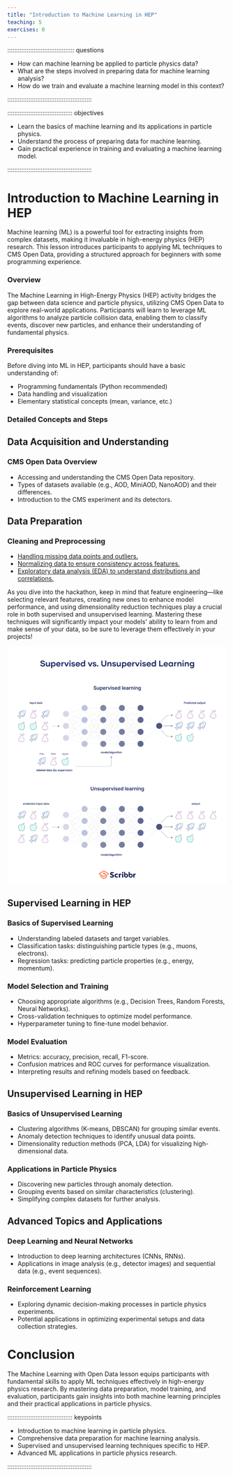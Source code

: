 ```yaml
---
title: "Introduction to Machine Learning in HEP"
teaching: 5
exercises: 0
---
```


:::::::::::::::::::::::::::::::::::::: questions 

- How can machine learning be applied to particle physics data?
- What are the steps involved in preparing data for machine learning analysis?
- How do we train and evaluate a machine learning model in this context?

::::::::::::::::::::::::::::::::::::::::::::::::

::::::::::::::::::::::::::::::::::::: objectives

- Learn the basics of machine learning and its applications in particle physics.
- Understand the process of preparing data for machine learning.
- Gain practical experience in training and evaluating a machine learning model.

::::::::::::::::::::::::::::::::::::::::::::::::

# Introduction to Machine Learning in HEP 

Machine learning (ML) is a powerful tool for extracting insights from complex datasets, making it invaluable in high-energy physics (HEP) research. This lesson introduces participants to applying ML techniques to CMS Open Data, providing a structured approach for beginners with some programming experience.

### Overview

The Machine Learning in High-Energy Physics (HEP) activity bridges the gap between data science and particle physics, utilizing CMS Open Data to explore real-world applications. Participants will learn to leverage ML algorithms to analyze particle collision data, enabling them to classify events, discover new particles, and enhance their understanding of fundamental physics.

### Prerequisites

Before diving into ML in HEP, participants should have a basic understanding of:
- Programming fundamentals (Python recommended)
- Data handling and visualization
- Elementary statistical concepts (mean, variance, etc.)

### Detailed Concepts and Steps

## Data Acquisition and Understanding

### CMS Open Data Overview
- Accessing and understanding the CMS Open Data repository.
- Types of datasets available (e.g., AOD, MiniAOD, NanoAOD) and their differences.
- Introduction to the CMS experiment and its detectors.

## Data Preparation

### Cleaning and Preprocessing
- [Handling missing data points and outliers.](https://levelup.gitconnected.com/handling-missing-data-and-outliers-in-machine-learning-challenges-and-solutions-c02b1be2ca36)
- [Normalizing data to ensure consistency across features.](https://www.markovml.com/blog/normalization-in-machine-learning#)
- [Exploratory data analysis (EDA) to understand distributions and correlations.](https://medium.com/@avicsebooks/ml-part-7-introduction-to-exploratory-data-analysis-eda-8b781adfce51)

As you dive into the hackathon, keep in mind that feature engineering—like selecting relevant features, creating new ones to enhance model performance, and using dimensionality reduction techniques play a crucial role in both supervised and unsupervised learning. Mastering these techniques will significantly impact your models' ability to learn from and make sense of your data, so be sure to leverage them effectively in your projects!

![supervised vs unsupervised learning](../fig/s-vs-us.png)

## Supervised Learning in HEP

### Basics of Supervised Learning
- Understanding labeled datasets and target variables.
- Classification tasks: distinguishing particle types (e.g., muons, electrons).
- Regression tasks: predicting particle properties (e.g., energy, momentum).

### Model Selection and Training
- Choosing appropriate algorithms (e.g., Decision Trees, Random Forests, Neural Networks).
- Cross-validation techniques to optimize model performance.
- Hyperparameter tuning to fine-tune model behavior.

### Model Evaluation
- Metrics: accuracy, precision, recall, F1-score.
- Confusion matrices and ROC curves for performance visualization.
- Interpreting results and refining models based on feedback.

## Unsupervised Learning in HEP

### Basics of Unsupervised Learning
- Clustering algorithms (K-means, DBSCAN) for grouping similar events.
- Anomaly detection techniques to identify unusual data points.
- Dimensionality reduction methods (PCA, LDA) for visualizing high-dimensional data.

### Applications in Particle Physics
- Discovering new particles through anomaly detection.
- Grouping events based on similar characteristics (clustering).
- Simplifying complex datasets for further analysis.

## Advanced Topics and Applications

### Deep Learning and Neural Networks
- Introduction to deep learning architectures (CNNs, RNNs).
- Applications in image analysis (e.g., detector images) and sequential data (e.g., event sequences).

### Reinforcement Learning
- Exploring dynamic decision-making processes in particle physics experiments.
- Potential applications in optimizing experimental setups and data collection strategies.

# Conclusion

The Machine Learning with Open Data lesson equips participants with fundamental skills to apply ML techniques effectively in high-energy physics research. By mastering data preparation, model training, and evaluation, participants gain insights into both machine learning principles and their practical applications in particle physics.

::::::::::::::::::::::::::::::::::::: keypoints 

- Introduction to machine learning in particle physics.
- Comprehensive data preparation for machine learning analysis.
- Supervised and unsupervised learning techniques specific to HEP.
- Advanced ML applications in particle physics research.

::::::::::::::::::::::::::::::::::::::::::::::::
